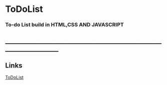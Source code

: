 # ToDoList
### To-do List build in HTML,CSS AND JAVASCRIPT
## ___________________________________________________________________

## Links
[ToDoList](https://rainbow-malabi-2220d3.netlify.app)
